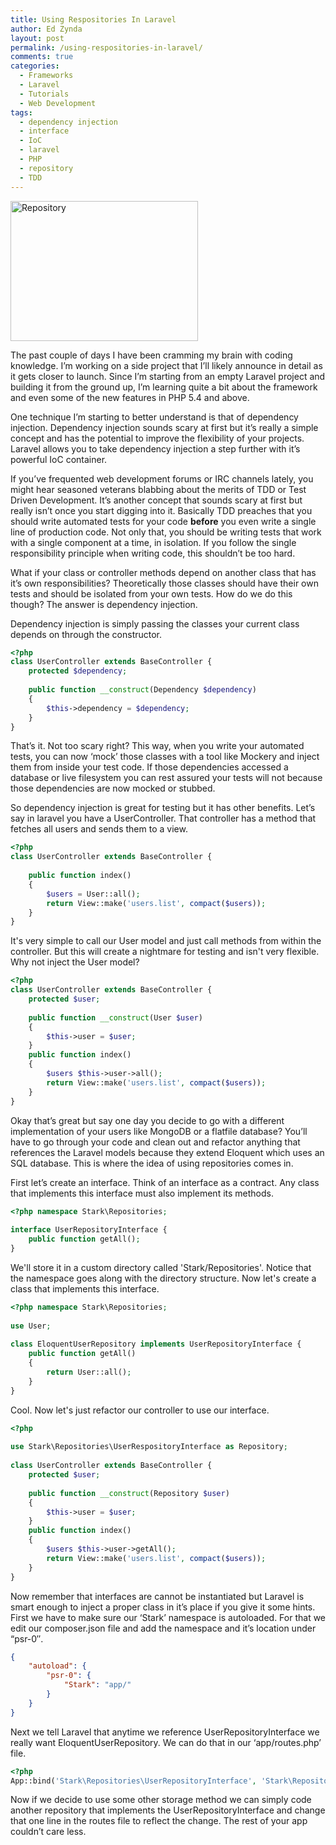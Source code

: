 ```yaml
---
title: Using Respositories In Laravel
author: Ed Zynda
layout: post
permalink: /using-respositories-in-laravel/
comments: true
categories:
  - Frameworks
  - Laravel
  - Tutorials
  - Web Development
tags:
  - dependency injection
  - interface
  - IoC
  - laravel
  - PHP
  - repository
  - TDD
---
```

[<img src="http://www.edzynda.com/media/repository-300x224.jpg" alt="Repository" width="300" height="224" class="alignnone size-medium wp-image-504" />][1]

The past couple of days I have been cramming my brain with coding knowledge. I&#8217;m working on a side project that I&#8217;ll likely announce in detail as it gets closer to launch. Since I&#8217;m starting from an empty Laravel project and building it from the ground up, I&#8217;m learning quite a bit about the framework and even some of the new features in PHP 5.4 and above.

One technique I&#8217;m starting to better understand is that of dependency injection. Dependency injection sounds scary at first but it&#8217;s really a simple concept and has the potential to improve the flexibility of your projects. Laravel allows you to take dependency injection a step further with it&#8217;s powerful IoC container.

If you&#8217;ve frequented web development forums or IRC channels lately, you might hear seasoned veterans blabbing about the merits of TDD or Test Driven Development. It&#8217;s another concept that sounds scary at first but really isn&#8217;t once you start digging into it. Basically TDD preaches that you should write automated tests for your code **before** you even write a single line of production code. Not only that, you should be writing tests that work with a single component at a time, in isolation. If you follow the single responsibility principle when writing code, this shouldn&#8217;t be too hard.

What if your class or controller methods depend on another class that has it&#8217;s own responsibilities? Theoretically those classes should have their own tests and should be isolated from your own tests. How do we do this though? The answer is dependency injection.

Dependency injection is simply passing the classes your current class depends on through the constructor. 

```php  
<?php
class UserController extends BaseController {
    protected $dependency;
 
    public function __construct(Dependency $dependency)
    {
        $this->dependency = $dependency;
    }
}
```

That&#8217;s it. Not too scary right? This way, when you write your automated tests, you can now &#8216;mock&#8217; those classes with a tool like Mockery and inject them from inside your test code. If those dependencies accessed a database or live filesystem you can rest assured your tests will not because those dependencies are now mocked or stubbed.

So dependency injection is great for testing but it has other benefits. Let&#8217;s say in laravel you have a UserController. That controller has a method that fetches all users and sends them to a view.

```php 
<?php
class UserController extends BaseController {
 
    public function index()
    {
        $users = User::all();
        return View::make('users.list', compact($users));
    }
}
```

It's very simple to call our User model and just call methods from within the controller. But this will create a nightmare for testing and isn't very flexible. Why not inject the User model?

```php  
<?php
class UserController extends BaseController {
    protected $user;
 
    public function __construct(User $user)
    {
        $this->user = $user;
    }
    public function index()
    {
        $users $this->user->all();
        return View::make('users.list', compact($users));
    }
}
```

Okay that&#8217;s great but say one day you decide to go with a different implementation of your users like MongoDB or a flatfile database? You&#8217;ll have to go through your code and clean out and refactor anything that references the Laravel models because they extend Eloquent which uses an SQL database. This is where the idea of using repositories comes in.

First let&#8217;s create an interface. Think of an interface as a contract. Any class that implements this interface must also implement its methods.

```php  
<?php namespace Stark\Repositories;
 
interface UserRepositoryInterface {
    public function getAll();
}
```

We'll store it in a custom directory called 'Stark/Repositories'. Notice that the namespace goes along with the directory structure. Now let's create a class that implements this interface.

```php  
<?php namespace Stark\Repositories;
 
use User;
 
class EloquentUserRepository implements UserRepositoryInterface {
    public function getAll()
    {
        return User::all();
    }
}
```

Cool. Now let's just refactor our controller to use our interface.

```php  
<?php
 
use Stark\Repositories\UserRespositoryInterface as Repository;
 
class UserController extends BaseController {
    protected $user;
 
    public function __construct(Repository $user)
    {
        $this->user = $user;
    }
    public function index()
    {
        $users $this->user->getAll();
        return View::make('users.list', compact($users));
    }
}
```

Now remember that interfaces are cannot be instantiated but Laravel is smart enough to inject a proper class in it&#8217;s place if you give it some hints. First we have to make sure our &#8216;Stark&#8217; namespace is autoloaded. For that we edit our composer.json file and add the namespace and it&#8217;s location under &#8220;psr-0&#8243;.

```json  
{
    "autoload": {
        "psr-0": {
            "Stark": "app/"
        }
    }
}
```

Next we tell Laravel that anytime we reference UserRepositoryInterface we really want EloquentUserRepository. We can do that in our &#8216;app/routes.php&#8217; file.

```php
<?php
App::bind('Stark\Repositories\UserRepositoryInterface', 'Stark\Repositories\EloquentUserRepository');
```

Now if we decide to use some other storage method we can simply code another repository that implements the UserRepositoryInterface and change that one line in the routes file to reflect the change. The rest of your app couldn&#8217;t care less.

 [1]: http://www.edzynda.com/media/repository.jpg